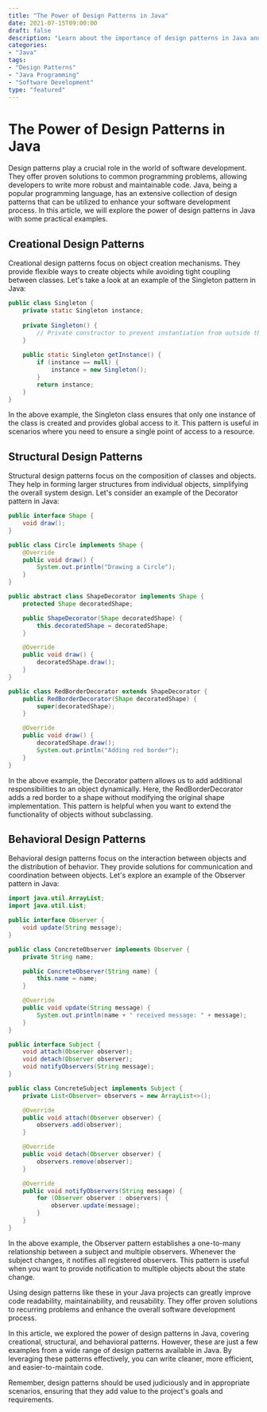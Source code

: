 ```yaml
--- 
title: "The Power of Design Patterns in Java"
date: 2021-07-15T09:00:00
draft: false
description: "Learn about the importance of design patterns in Java and how they can improve your software development process."
categories:
- "Java"
tags:
- "Design Patterns"
- "Java Programming"
- "Software Development"
type: "featured"
--- 
```


# The Power of Design Patterns in Java

Design patterns play a crucial role in the world of software development. They offer proven solutions to common programming problems, allowing developers to write more robust and maintainable code. Java, being a popular programming language, has an extensive collection of design patterns that can be utilized to enhance your software development process. In this article, we will explore the power of design patterns in Java with some practical examples.

## Creational Design Patterns

Creational design patterns focus on object creation mechanisms. They provide flexible ways to create objects while avoiding tight coupling between classes. Let's take a look at an example of the Singleton pattern in Java:

```java
public class Singleton {
    private static Singleton instance;
    
    private Singleton() {
        // Private constructor to prevent instantiation from outside the class
    }
    
    public static Singleton getInstance() {
        if (instance == null) {
            instance = new Singleton();
        }
        return instance;
    }
}
```

In the above example, the Singleton class ensures that only one instance of the class is created and provides global access to it. This pattern is useful in scenarios where you need to ensure a single point of access to a resource.

## Structural Design Patterns

Structural design patterns focus on the composition of classes and objects. They help in forming larger structures from individual objects, simplifying the overall system design. Let's consider an example of the Decorator pattern in Java:

```java
public interface Shape {
    void draw();
}

public class Circle implements Shape {
    @Override
    public void draw() {
        System.out.println("Drawing a Circle");
    }
}

public abstract class ShapeDecorator implements Shape {
    protected Shape decoratedShape;

    public ShapeDecorator(Shape decoratedShape) {
        this.decoratedShape = decoratedShape;
    }

    @Override
    public void draw() {
        decoratedShape.draw();
    }
}

public class RedBorderDecorator extends ShapeDecorator {
    public RedBorderDecorator(Shape decoratedShape) {
        super(decoratedShape);
    }

    @Override
    public void draw() {
        decoratedShape.draw();
        System.out.println("Adding red border");
    }
}
```

In the above example, the Decorator pattern allows us to add additional responsibilities to an object dynamically. Here, the RedBorderDecorator adds a red border to a shape without modifying the original shape implementation. This pattern is helpful when you want to extend the functionality of objects without subclassing.

## Behavioral Design Patterns

Behavioral design patterns focus on the interaction between objects and the distribution of behavior. They provide solutions for communication and coordination between objects. Let's explore an example of the Observer pattern in Java:

```java
import java.util.ArrayList;
import java.util.List;

public interface Observer {
    void update(String message);
}

public class ConcreteObserver implements Observer {
    private String name;

    public ConcreteObserver(String name) {
        this.name = name;
    }

    @Override
    public void update(String message) {
        System.out.println(name + " received message: " + message);
    }
}

public interface Subject {
    void attach(Observer observer);
    void detach(Observer observer);
    void notifyObservers(String message);
}

public class ConcreteSubject implements Subject {
    private List<Observer> observers = new ArrayList<>();

    @Override
    public void attach(Observer observer) {
        observers.add(observer);
    }

    @Override
    public void detach(Observer observer) {
        observers.remove(observer);
    }

    @Override
    public void notifyObservers(String message) {
        for (Observer observer : observers) {
            observer.update(message);
        }
    }
}
```

In the above example, the Observer pattern establishes a one-to-many relationship between a subject and multiple observers. Whenever the subject changes, it notifies all registered observers. This pattern is useful when you want to provide notification to multiple objects about the state change.

Using design patterns like these in your Java projects can greatly improve code readability, maintainability, and reusability. They offer proven solutions to recurring problems and enhance the overall software development process.

In this article, we explored the power of design patterns in Java, covering creational, structural, and behavioral patterns. However, these are just a few examples from a wide range of design patterns available in Java. By leveraging these patterns effectively, you can write cleaner, more efficient, and easier-to-maintain code.

Remember, design patterns should be used judiciously and in appropriate scenarios, ensuring that they add value to the project's goals and requirements.
